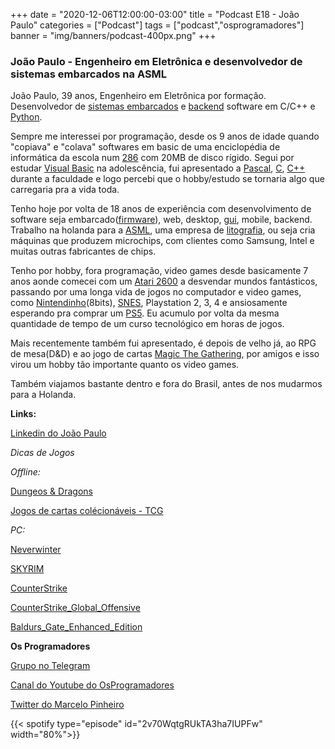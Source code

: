 +++
date = "2020-12-06T12:00:00-03:00"
title = "Podcast E18 - João Paulo"
categories = ["Podcast"]
tags = ["podcast","osprogramadores"]
banner = "img/banners/podcast-400px.png"
+++

### João Paulo - Engenheiro em Eletrônica e desenvolvedor de sistemas embarcados na ASML

João Paulo, 39 anos, Engenheiro em Eletrônica por formação. Desenvolvedor de [sistemas embarcados](https://pt.wikipedia.org/wiki/Sistema_embarcado) e [backend](https://pt.wikipedia.org/wiki/Front-end_e_back-end) software em C/C++ e [Python](https://www.python.org/).

Sempre me interessei por programação, desde os 9 anos de idade quando "copiava" e "colava" softwares em basic de uma enciclopédia de informática da escola num [286](https://pt.wikipedia.org/wiki/Intel_80286) com 20MB de disco rígido.   Segui por estudar [Visual Basic](https://en.wikipedia.org/wiki/Visual_Basic) na adolescência, fui apresentado a [Pascal](https://en.wikipedia.org/wiki/Pascal_(programming_language)), [C](https://pt.wikipedia.org/wiki/C_(linguagem_de_programa%C3%A7%C3%A3o)), [C++](https://pt.wikipedia.org/wiki/C%2B%2B) durante a faculdade e logo percebi que o hobby/estudo se tornaria algo que carregaria pra a vida toda.

Tenho hoje por volta de 18 anos de experiência com desenvolvimento de software seja embarcado([firmware](https://pt.wikipedia.org/wiki/Firmware)), web, desktop, [gui](https://pt.wikipedia.org/wiki/Interface_gr%C3%A1fica_do_utilizador), mobile, backend. Trabalho na holanda para a [ASML](https://www.asml.com/en), uma empresa de [litografia](https://www.tecmundo.com.br/processadores/59510-litografia-feito-processador-infografico.htm), ou seja cria máquinas que produzem microchips, com clientes como Samsung, Intel e muitas outras fabricantes de chips.

Tenho por hobby, fora programação, video games desde basicamente 7 anos aonde comecei com um [Atari 2600](https://en.wikipedia.org/wiki/Atari_2600) a desvendar mundos fantásticos, passando por uma longa vida de jogos no computador e video games, como [Nintendinho](https://pt.wikipedia.org/wiki/Nintendo_Entertainment_System)(8bits), [SNES](https://en.wikipedia.org/wiki/Super_Nintendo_Entertainment_System), Playstation 2, 3, 4 e ansiosamente esperando pra comprar um [PS5](https://www.playstation.com/en-ca/ps5/). Eu acumulo por volta da mesma quantidade de tempo de um curso tecnológico em horas de jogos. 

Mais recentemente também fui apresentado, é depois de velho já, ao RPG de mesa(D&D) e ao jogo de cartas [Magic The Gathering](https://magic.wizards.com/en), por amigos e isso virou um hobby tão importante quanto os video games.

Também viajamos bastante dentro e fora do Brasil, antes de nos mudarmos para a Holanda. 

**Links:**

[Linkedin do João Paulo](https://www.linkedin.com/in/joaopaulojpr)

*Dicas de Jogos*

*Offline:*

[Dungeos & Dragons](https://dnd.wizards.com)

[Jogos de cartas colécionáveis - TCG](https://magic.wizards.com/en)

*PC:*

[Neverwinter](https://store.steampowered.com/app/109600/Neverwinter)

[SKYRIM](https://elderscrolls.bethesda.net/en/skyrim)

[CounterStrike](https://store.steampowered.com/app/10/CounterStrike)

[CounterStrike_Global_Offensive](https://store.steampowered.com/app/730/CounterStrike_Global_Offensive)

[Baldurs_Gate_Enhanced_Edition](https://store.steampowered.com/app/228280/Baldurs_Gate_Enhanced_Edition)


**Os Programadores**

[Grupo no Telegram](https://t.me/osprogramadores)

[Canal do Youtube do OsProgramadores](https://www.youtube.com/channel/UCt_YNYGl6K5yNXlXEQDdwWg?view_as=subscriber)

[Twitter do Marcelo Pinheiro](https://twitter.com/mpinheir)


{{< spotify type="episode" id="2v70WqtgRUkTA3ha7IUPFw" width="80%">}}